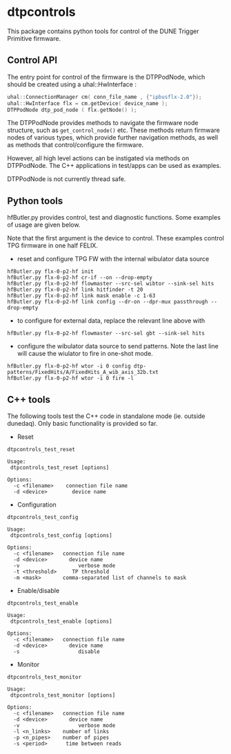 # dtpcontrols

This package contains python tools for control of the DUNE Trigger Primitive firmware.

## Control API

The entry point for control of the firmware is the DTPPodNode, which should be created using a uhal::HwInterface :

```C++
uhal::ConnectionManager cm( conn_file_name , {"ipbusflx-2.0"});
uhal::HwInterface flx = cm.getDevice( device_name );
DTPPodNode dtp_pod_node ( flx.getNode() );
```

The DTPPodNode provides methods to navigate the firmware node structure, such as `get_control_node()` etc.  These methods return firmware nodes of various types, which provide further navigation methods, as well as methods that control/configure the firmware.

However, all high level actions can be instigated via methods on DTPPodNode. The C++ applications in test/apps can be used as examples. 

DTPPodNode is not currently thread safe.

## Python tools

hfButler.py provides control, test and diagnostic functions.  Some examples of usage are given below.

Note that the first argument is the device to control. These examples control TPG firmware in one half FELIX.

* reset and configure TPG FW with the internal wibulator data source
```
hfButler.py flx-0-p2-hf init
hfButler.py flx-0-p2-hf cr-if --on --drop-empty
hfButler.py flx-0-p2-hf flowmaster --src-sel wibtor --sink-sel hits
hfButler.py flx-0-p2-hf link hitfinder -t 20
hfButler.py flx-0-p2-hf link mask enable -c 1-63
hfButler.py flx-0-p2-hf link config --dr-on --dpr-mux passthrough --drop-empty
```

* to configure for external data, replace the relevant line above with
```
hfButler.py flx-0-p2-hf flowmaster --src-sel gbt --sink-sel hits
```

* configure the wibulator data source to send patterns.  Note the last line will cause the wiulator to fire in one-shot mode.
```
hfButler.py flx-0-p2-hf wtor -i 0 config dtp-patterns/FixedHits/A/FixedHits_A_wib_axis_32b.txt
hfButler.py flx-0-p2-hf wtor -i 0 fire -l
```

## C++ tools

The following tools test the C++ code in standalone mode (ie. outside dunedaq).  Only basic functionality is provided so far.

* Reset
```
dtpcontrols_test_reset

Usage:
 dtpcontrols_test_reset [options]

Options:
  -c <filename>	   connection file name
  -d <device>	     device name
```

* Configuration
```
dtpcontrols_test_config

Usage:
 dtpcontrols_test_config [options]

Options:
  -c <filename>	  connection file name
  -d <device>	    device name
  -v 		           verbose mode
  -t <threshold>	 TP threshold
  -m <mask>	      comma-separated list of channels to mask
```

* Enable/disable
```
dtpcontrols_test_enable

Usage:
 dtpcontrols_test_enable [options]

Options:
  -c <filename>	  connection file name
  -d <device>	    device name
  -s 		           disable

```

* Monitor
```
dtpcontrols_test_monitor

Usage:
 dtpcontrols_test_monitor [options]

Options:
  -c <filename>	  connection file name
  -d <device>	    device name
  -v 		           verbose mode
  -l <n_links> 	  number of links
  -p <n_pipes> 	  number of pipes
  -s <period> 	   time between reads
```

